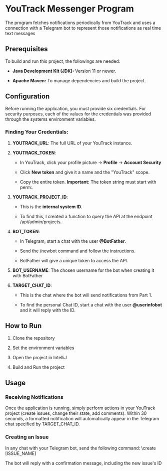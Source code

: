 YouTrack Messenger Program
=================================
The program fetches notifications periodically from YouTrack and uses a connection with a Telegram bot to represent those notifications as real time text messages
    

Prerequisites
-------------

To build and run this project, the followings are needed:

*   **Java Development Kit (JDK):** Version 11 or newer.
    
*   **Apache Maven:** To manage dependencies and build the project.
    

Configuration
----------------

Before running the application, you must provide six credentials. For security purposes, each of the values for the credentials was provided through the systems environment variables.

### Finding Your Credentials:

1.  **YOUTRACK\_URL**: The full URL of your YouTrack instance.
    
2.  **YOUTRACK\_TOKEN**:
    
    *   In YouTrack, click your profile picture → **Profile** → **Account Security**
        
    *   Click **New token** and give it a name and the "YouTrack" scope.
        
    *   Copy the entire token. **Important:** The token string must start with perm:.
        
3.  **YOUTRACK\_PROJECT\_ID**:
    
    *   This is the **internal system ID**.
        
    *   To find this, I created a function to query the API at the endpoint /api/admin/projects.
        
4.  **BOT\_TOKEN**:
    
    *   In Telegram, start a chat with the user **@BotFather**.
        
    *   Send the /newbot command and follow the instructions.
        
    *   BotFather will give a unique token to access the API.
        
5.  **BOT\_USERNAME**: The chosen username for the bot when creating it with BotFather
    
6.  **TARGET\_CHAT\_ID**:
    
    *   This is the chat where the bot will send notifications from Part 1.
        
    *   To find the personal Chat ID, start a chat with the user **@userinfobot** and it will reply with the ID.
        

How to Run
-------------

1.  Clone the repository

2. Set the environment variables  
    
3.  Open the project in IntelliJ

4. Build and Run the project  
    

Usage
--------

### Receiving Notifications

Once the application is running, simply perform actions in your YouTrack project (create issues, change their state, add comments). Within 30 seconds, a formatted notification will automatically appear in the Telegram chat specified by TARGET\_CHAT\_ID.

### Creating an Issue

In any chat with your Telegram bot, send the following command: \create [ISSUE_NAME]

The bot will reply with a confirmation message, including the new issue's ID
